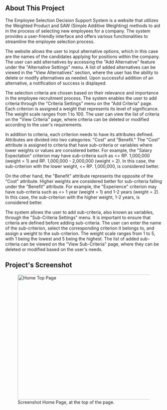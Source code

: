 ## About This Project

The Employee Selection Decision Support System is a website that utilizes the Weighted Product and SAW (Simple Additive Weighting) methods to aid in the process of selecting new employees for a company. The system provides a user-friendly interface and offers various functionalities to streamline the employee selection process.

The website allows the user to input alternative options, which in this case are the names of the candidates applying for positions within the company. The user can add alternatives by accessing the "Add Alternative" feature under the "Alternative Settings" menu. A list of added alternatives can be viewed in the "View Alternatives" section, where the user has the ability to delete or modify alternatives as needed. Upon successful addition of an alternative, a notification of success is displayed.

The selection criteria are chosen based on their relevance and importance in the employee recruitment process. The system enables the user to add criteria through the "Criteria Settings" menu on the "Add Criteria" page. Each criterion is assigned a weight that represents its level of significance. The weight scale ranges from 1 to 100. The user can view the list of criteria on the "View Criteria" page, where criteria can be deleted or modified according to the user's requirements.

In addition to criteria, each criterion needs to have its attributes defined. Attributes are divided into two categories: "Cost" and "Benefit." The "Cost" attribute is assigned to criteria that have sub-criteria or variables where lower weights or values are considered better. For example, the "Salary Expectation" criterion may have sub-criteria such as <= RP. 1,000,000 (weight = 1) and RP. 1,000,000 - 2,000,000 (weight = 2). In this case, the sub-criterion with the lower weight, <= RP. 1,000,000, is considered better.

On the other hand, the "Benefit" attribute represents the opposite of the "Cost" attribute. Higher weights are considered better for sub-criteria falling under the "Benefit" attribute. For example, the "Experience" criterion may have sub-criteria such as <= 1 year (weight = 1) and 1-2 years (weight = 2). In this case, the sub-criterion with the higher weight, 1-2 years, is considered better.

The system allows the user to add sub-criteria, also known as variables, through the "Sub-Criteria Settings" menu. It is important to ensure that criteria are defined before adding sub-criteria. The user can enter the name of the sub-criterion, select the corresponding criterion it belongs to, and assign a weight to the sub-criterion. The weight scale ranges from 1 to 5, with 1 being the lowest and 5 being the highest. The list of added sub-criteria can be viewed on the "View Sub-Criteria" page, where they can be deleted or modified based on the user's needs.

## Project's Screenshot

<figure>
    <img src="https://github.com/ZulfanAhmadi12/Laravel-SPK-Metode-WP-dan-SAW/blob/master/spkscreenshot.png"
         alt="Home Top Page" width="700" height="400">
    <figcaption>Screenshot Home Page, at the top of the page.</figcaption>
</figure>